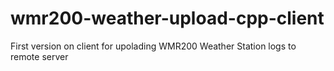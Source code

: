 # wmr200-weather-upload-cpp-client
First version on client for upolading WMR200 Weather Station logs to remote server
